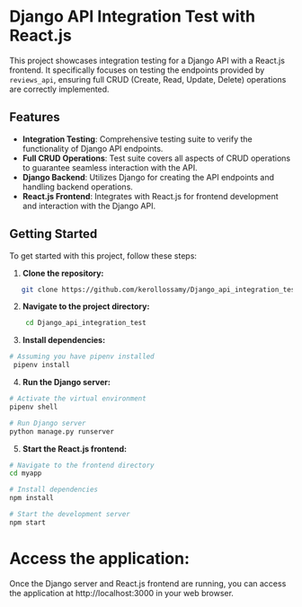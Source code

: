 # Django API Integration Test with React.js

This project showcases integration testing for a Django API with a React.js frontend. It specifically focuses on testing the endpoints provided by `reviews_api`, ensuring full CRUD (Create, Read, Update, Delete) operations are correctly implemented.

## Features

- **Integration Testing**: Comprehensive testing suite to verify the functionality of Django API endpoints.
- **Full CRUD Operations**: Test suite covers all aspects of CRUD operations to guarantee seamless interaction with the API.
- **Django Backend**: Utilizes Django for creating the API endpoints and handling backend operations.
- **React.js Frontend**: Integrates with React.js for frontend development and interaction with the Django API.

## Getting Started

To get started with this project, follow these steps:

1. **Clone the repository:**
```bash
   git clone https://github.com/kerollossamy/Django_api_integration_test.git
```
2. **Navigate to the project directory:**
```bash
    cd Django_api_integration_test
```
3. **Install dependencies:**
```bash
# Assuming you have pipenv installed
 pipenv install
```
4. **Run the Django server:**
```bash
# Activate the virtual environment
pipenv shell
```

```bash
# Run Django server
python manage.py runserver
```

5. **Start the React.js frontend:**
```bash
# Navigate to the frontend directory
cd myapp

# Install dependencies
npm install

# Start the development server
npm start
```

# Access the application:
Once the Django server and React.js frontend are running, you can access the application at http://localhost:3000 in your web browser.
